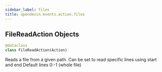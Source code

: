 ```yaml
---
sidebar_label: files
title: opendevin.events.action.files
---
```


## FileReadAction Objects

```python
@dataclass
class FileReadAction(Action)
```

Reads a file from a given path.
Can be set to read specific lines using start and end
Default lines 0:-1 (whole file)

